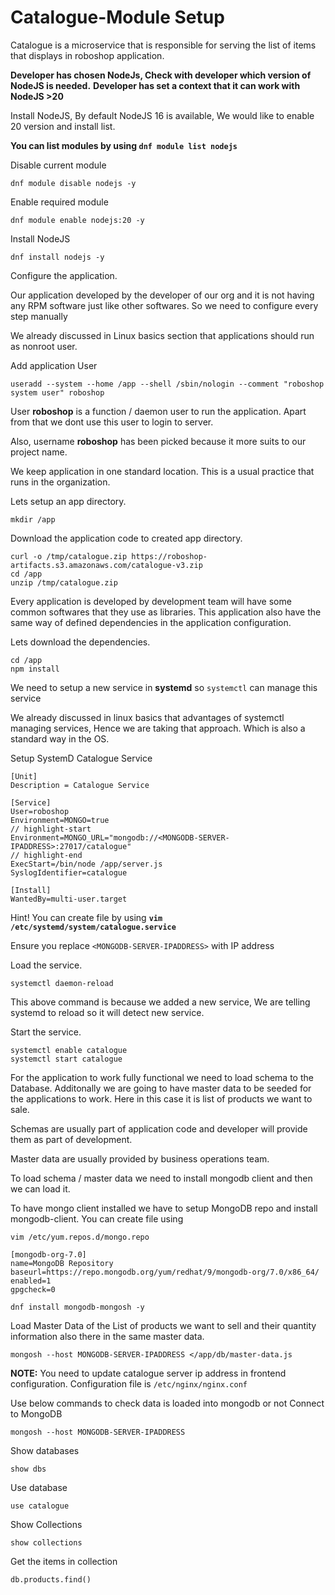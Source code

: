
# Catalogue-Module Setup

Catalogue is a microservice that is responsible for serving the list of items that displays in roboshop application.

**Developer has chosen NodeJs, Check with developer which version of NodeJS is needed.**
**Developer has set a context that it can work with NodeJS >20**

Install NodeJS, By default NodeJS 16 is available, We would like to enable 20 version and install list.

**You can list modules by using `dnf module list nodejs`**

Disable current module
```shell 
dnf module disable nodejs -y
```

Enable required module
```shell
dnf module enable nodejs:20 -y
```

Install NodeJS 
```shell 
dnf install nodejs -y
```

Configure the application.

Our application developed by the developer of our org and it is not having any RPM software just like other softwares. So we need to configure every step manually

We already discussed in Linux basics section that applications should run as nonroot user.

Add application User

```shell 
useradd --system --home /app --shell /sbin/nologin --comment "roboshop system user" roboshop
```

User **roboshop** is a function / daemon user to run the application. Apart from that we dont use this user to login to server.

Also, username **roboshop** has been picked because it more suits to our project name.

We keep application in one standard location. This is a usual practice that runs in the organization.

Lets setup an app directory. 

```shell
mkdir /app 
```

Download the application code to created app directory. 

```shell
curl -o /tmp/catalogue.zip https://roboshop-artifacts.s3.amazonaws.com/catalogue-v3.zip 
cd /app 
unzip /tmp/catalogue.zip
```

Every application is developed by development team will have some common softwares that they use as libraries. This application also have the same way of defined dependencies in the application configuration.

Lets download the dependencies. 

```shell 
cd /app 
npm install 
```

We need to setup a new service in **systemd** so `systemctl` can manage this service

We already discussed in linux basics that advantages of systemctl managing services, Hence we are taking that approach. Which is also a standard way in the OS. 


Setup SystemD Catalogue Service 

```unit file (systemd) title=/etc/systemd/system/catalogue.service
[Unit]
Description = Catalogue Service

[Service]
User=roboshop
Environment=MONGO=true
// highlight-start
Environment=MONGO_URL="mongodb://<MONGODB-SERVER-IPADDRESS>:27017/catalogue"
// highlight-end
ExecStart=/bin/node /app/server.js
SyslogIdentifier=catalogue

[Install]
WantedBy=multi-user.target
```

Hint! You can create file by using **`vim /etc/systemd/system/catalogue.service`**

Ensure you replace `<MONGODB-SERVER-IPADDRESS>` with IP address

Load the service.

```shell 
systemctl daemon-reload
```

This above command is because we added a new service, We are telling systemd to reload so it will detect new service.

Start the service.

```shell 
systemctl enable catalogue 
systemctl start catalogue
```

For the application to work fully functional we need to load schema to the Database. Additonally we are going to have master data to be seeded for the applications to work. Here in this case it is list of products we want to sale.


Schemas are usually part of application code and developer will provide them as part of development.

Master data are usually provided by business operations team.

To load schema / master data we need to install mongodb client and then we can load it.

To have mongo client installed we have to setup MongoDB repo and install mongodb-client. You can create file using

```
vim /etc/yum.repos.d/mongo.repo
```

``` shell
[mongodb-org-7.0]
name=MongoDB Repository
baseurl=https://repo.mongodb.org/yum/redhat/9/mongodb-org/7.0/x86_64/
enabled=1
gpgcheck=0
```

```shell 
dnf install mongodb-mongosh -y
```


Load Master Data of the List of products we want to sell and their quantity information also there in the same master data. 

```
mongosh --host MONGODB-SERVER-IPADDRESS </app/db/master-data.js
```

**NOTE:**
You need to update catalogue server ip address in frontend configuration. 
Configuration file is `/etc/nginx/nginx.conf` 

Use below commands to check data is loaded into mongodb or not
Connect to MongoDB
```
mongosh --host MONGODB-SERVER-IPADDRESS
```

Show databases
```
show dbs
```

Use database
```
use catalogue
```

Show Collections
```
show collections
```

Get the items in collection
```
db.products.find()
```
